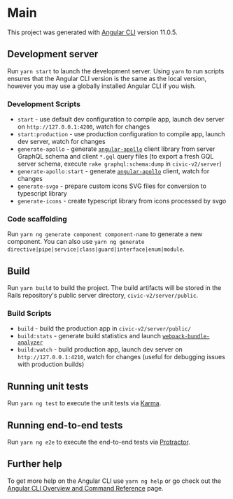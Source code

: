 # Main

This project was generated with [Angular CLI](https://github.com/angular/angular-cli) version 11.0.5.

## Development server
Run `yarn start` to launch the development server. Using `yarn` to run scripts ensures that the Angular CLI version is the same as the local version, however you may use a globally installed Angular CLI if you wish.

### Development Scripts 
- `start` - use default dev configuration to compile app, launch dev server on `http://127.0.0.1:4200`, watch for changes
- `start:production` - use production configuration to compile app, launch dev server, watch for changes
- `generate-apollo` - generate [`angular-apollo`](https://apollo-angular.com) client library from server GraphQL schema and client `*.gql` query files (to export a fresh GQL server schema, execute `rake graphql:schema:dump` in `civic-v2/server`)
- `generate-apollo:start` - generate [`angular-apollo`](https://apollo-angular.com) client, watch for changes
- `generate-svgo` - prepare custom icons SVG files for conversion to typescript library 
- `generate-icons` - create typescript library from icons processed by svgo

### Code scaffolding
Run `yarn ng generate component component-name` to generate a new component. You can also use `yarn ng generate directive|pipe|service|class|guard|interface|enum|module`.

## Build
Run `yarn build` to build the project. The build artifacts will be stored in the Rails repository's public server directory, `civic-v2/server/public`. 

### Build Scripts
- `build` - build the production app in `civic-v2/server/public/`
- `build:stats` - generate build statistics and launch [`webpack-bundle-analyzer`](https://github.com/webpack-contrib/webpack-bundle-analyzer)
- `build:watch` - build production app, launch dev server on `http://127.0.0.1:4210`, watch for changes (useful for debugging issues with production builds)

## Running unit tests

Run `yarn ng test` to execute the unit tests via [Karma](https://karma-runner.github.io).

## Running end-to-end tests

Run `yarn ng e2e` to execute the end-to-end tests via [Protractor](http://www.protractortest.org/).

## Further help

To get more help on the Angular CLI use `yarn ng help` or go check out the [Angular CLI Overview and Command Reference](https://angular.io/cli) page.
